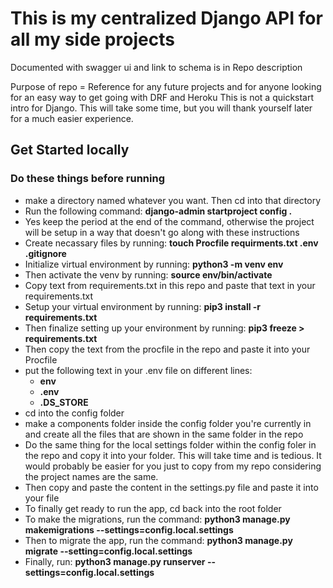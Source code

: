 # This is my centralized Django API for all my side projects 
Documented with swagger ui and link to schema is in Repo description 

Purpose of repo = Reference for any future projects and for anyone looking for an easy way to get going with DRF and Heroku
This is not a quickstart intro for Django. This will take some time, but you will thank yourself later for a much easier experience. 

## Get Started locally 
### Do these things before running 
- make a directory named whatever you want. Then cd into that directory
- Run the following command: <b> django-admin startproject config . </b> 
- Yes keep the period at the end of the command, otherwise the project will be setup in a way that doesn't go along with these instructions 
- Create necassary files by running: <b> touch Procfile requirments.txt .env .gitignore </b> 
- Initialize virtual environment by running: <b> python3 -m venv env </b>
- Then activate the venv by running: <b> source env/bin/activate </b> 
- Copy  text from requirements.txt in this repo and paste that text in your requirements.txt
- Setup your virtual environment by running: <b> pip3 install -r requirements.txt </b> 
- Then finalize setting up your environment by running: <b> pip3 freeze > requirements.txt </b> 
- Then copy the text from the procfile in the repo and paste it into your Procfile
- put the following text in your .env file on different lines: 
    - <b> env </b> 
    - <b> .env </b>
    - <b> .DS_STORE </b>
- cd into the config folder
- make a components folder inside the config folder you're currently in  and create all the files that are shown in the same folder in the repo
- Do the same thing for the local settings folder within the config foler in the repo and copy it into your folder. This will take time and is tedious. It would probably be easier for you just to copy from my repo considering the project names are the same. 
- Then copy and paste the content in the settings.py file and paste it into your file
- To finally get ready to run the app, cd back into the root folder
- To make the migrations, run the command: <b> python3 manage.py makemigrations --settings=config.local.settings </b> 
- Then to migrate the app, run the command: <b> python3 manage.py migrate --setting=config.local.settings </b> 
- Finally, run: <b> python3 manage.py runserver --settings=config.local.settings </b> 

## 

